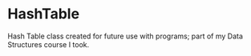 # HashTable
Hash Table class created for future use with programs; part of my Data Structures course I took.
